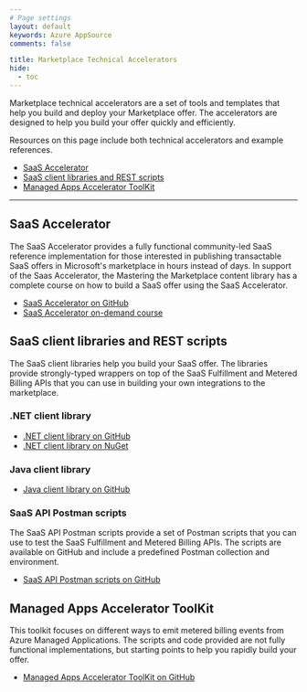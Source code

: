 ```yaml
---
# Page settings
layout: default
keywords: Azure AppSource
comments: false

title: Marketplace Technical Accelerators
hide:
  - toc
---
```


Marketplace technical accelerators are a set of tools and templates that help you build and deploy your Marketplace offer. The accelerators are designed to help you build your offer quickly and efficiently.

Resources on this page include both technical accelerators and example references.

<!-- no toc -->
- [SaaS Accelerator](#saas-accelerator)
- [SaaS client libraries and REST scripts](#saas-client-libraries-and-rest-scripts)
- [Managed Apps Accelerator ToolKit](#managed-apps-accelerator-toolkit)

---

## SaaS Accelerator

The SaaS Accelerator provides a fully functional community-led SaaS reference implementation for those interested in publishing transactable SaaS offers in Microsoft's marketplace in hours instead of days. In support of the Saas Accelerator, the Mastering the Marketplace content library has a complete course on how to build a SaaS offer using the SaaS Accelerator.

- [SaaS Accelerator on GitHub](https://github.com/Azure/Commercial-Marketplace-SaaS-Accelerator)
- [SaaS Accelerator on-demand course](../saas-accelerator/index.md)

## SaaS client libraries and REST scripts

The SaaS client libraries help you build your SaaS offer. The libraries provide strongly-typed wrappers on top of the SaaS Fulfillment and Metered Billing APIs that you can use in building your own integrations to the marketplace.

### .NET client library

- [.NET client library on GitHub](https://github.com/microsoft/commercial-marketplace-client-dotnet)
- [.NET client library on NuGet](https://www.nuget.org/packages/Marketplace.SaaS.Client)

### Java client library

- [Java client library on GitHub](https://github.com/microsoft/commercial-marketplace-client-java)

### SaaS API Postman scripts

The SaaS API Postman scripts provide a set of Postman scripts that you can use to test the SaaS Fulfillment and Metered Billing APIs. The scripts are available on GitHub and include a predefined Postman collection and environment.

- [SaaS API Postman scripts on GitHub](https://github.com/microsoft/commercial-marketplace-resources/blob/main/src/postman/README.md)

## Managed Apps Accelerator ToolKit

This toolkit focuses on different ways to emit metered billing events from Azure Managed Applications. The scripts and code provided are not fully functional implementations, but starting points to help you rapidly build your offer.

- [Managed Apps Accelerator ToolKit on GitHub](https://github.com/microsoft/commercial-marketplace-ama-metering-accelerator/blob/main/README.md)

